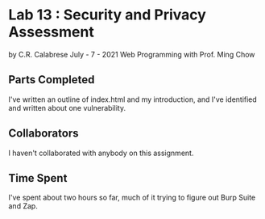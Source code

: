 # Lab 13 : Security and Privacy Assessment
by C.R. Calabrese
July - 7 - 2021
Web Programming with Prof. Ming Chow

## Parts Completed
I've written an outline of index.html and my introduction, and I've identified and written
about one vulnerability.

## Collaborators
I haven't collaborated with anybody on this assignment.

## Time Spent
I've spent about two hours so far, much of it trying to figure out Burp Suite and Zap.
